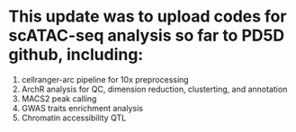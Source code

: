 # This update was to upload codes for scATAC-seq analysis so far to PD5D github, including:

1. cellranger-arc pipeline for 10x preprocessing
2. ArchR analysis for QC, dimension reduction, clusterting, and annotation
3. MACS2 peak calling
4. GWAS traits enrichment analysis
5. Chromatin accessibility QTL


